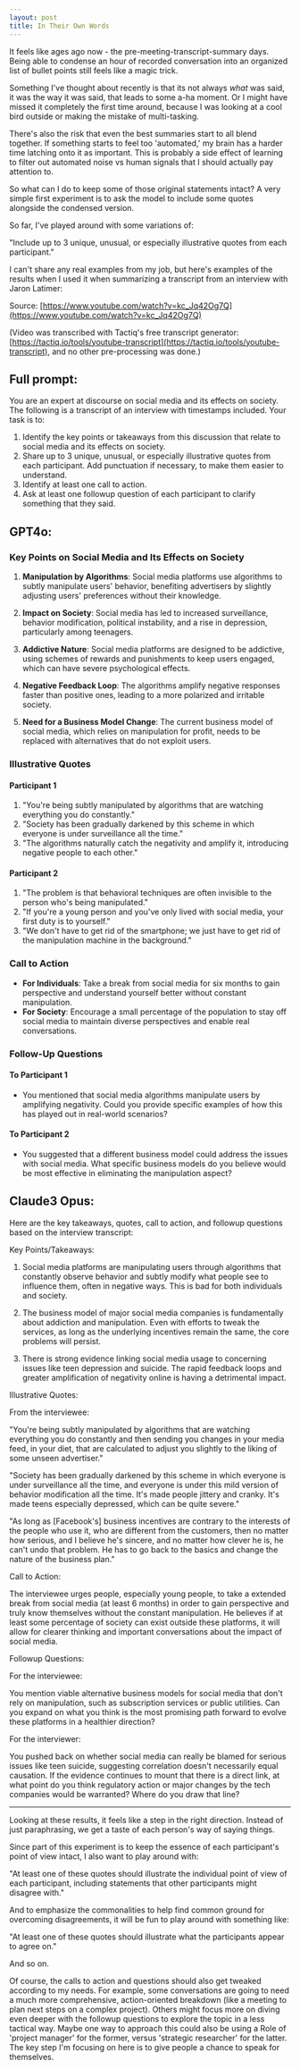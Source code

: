 ```yaml
---
layout: post
title: In Their Own Words
---
```


It feels like ages ago now - the pre-meeting-transcript-summary days.  Being able to condense an hour of recorded conversation into an organized list of bullet points still feels like a magic trick.

<!--more-->

Something I've thought about recently is that its not always *what* was said, it was the way it was said, that leads to some a-ha moment. Or I might have missed it completely the first time around, because I was looking at a cool bird outside or making the mistake of multi-tasking.

There's also the risk that even the best summaries start to all blend together.  If something starts to feel too 'automated,' my brain has a harder time latching onto it as important.  This is probably a side effect of learning to filter out automated noise vs human signals that I should actually pay attention to.  

So what can I do to keep some of those original statements intact? A very simple first experiment is to ask the model to include some quotes alongside the condensed version.  

So far, I've played around with some variations of:

"Include up to 3 unique, unusual, or especially illustrative quotes from each participant."

I can't share any real examples from my job, but here's examples of the results when I used it when summarizing a transcript from an interview with Jaron Latimer:

Source: [https://www.youtube.com/watch?v=kc_Jq42Og7Q](https://www.youtube.com/watch?v=kc_Jq42Og7Q)

(Video was transcribed with Tactiq's free transcript generator: [https://tactiq.io/tools/youtube-transcript](https://tactiq.io/tools/youtube-transcript), and no other pre-processing was done.)


## Full prompt:

You are an expert at discourse on social media and its effects on society.  The following is a transcript of an interview with timestamps included. Your task is to:

1. Identify the key points or takeaways from this discussion that relate to social media and its effects on society.
2. Share up to 3 unique, unusual, or especially illustrative quotes from each participant. Add punctuation if necessary, to make them easier to understand.
3. Identify at least one call to action.
4. Ask at least one followup question of each participant to clarify something that they said.

## GPT4o:

### Key Points on Social Media and Its Effects on Society

1. **Manipulation by Algorithms**: Social media platforms use algorithms to subtly manipulate users' behavior, benefiting advertisers by slightly adjusting users' preferences without their knowledge.

2. **Impact on Society**: Social media has led to increased surveillance, behavior modification, political instability, and a rise in depression, particularly among teenagers.

3. **Addictive Nature**: Social media platforms are designed to be addictive, using schemes of rewards and punishments to keep users engaged, which can have severe psychological effects.

4. **Negative Feedback Loop**: The algorithms amplify negative responses faster than positive ones, leading to a more polarized and irritable society.

5. **Need for a Business Model Change**: The current business model of social media, which relies on manipulation for profit, needs to be replaced with alternatives that do not exploit users.

### Illustrative Quotes

#### Participant 1
1. "You're being subtly manipulated by algorithms that are watching everything you do constantly."
2. "Society has been gradually darkened by this scheme in which everyone is under surveillance all the time."
3. "The algorithms naturally catch the negativity and amplify it, introducing negative people to each other."

#### Participant 2
1. "The problem is that behavioral techniques are often invisible to the person who's being manipulated."
2. "If you're a young person and you've only lived with social media, your first duty is to yourself."
3. "We don't have to get rid of the smartphone; we just have to get rid of the manipulation machine in the background."

### Call to Action

- **For Individuals**: Take a break from social media for six months to gain perspective and understand yourself better without constant manipulation.
- **For Society**: Encourage a small percentage of the population to stay off social media to maintain diverse perspectives and enable real conversations.

### Follow-Up Questions

#### To Participant 1
- You mentioned that social media algorithms manipulate users by amplifying negativity. Could you provide specific examples of how this has played out in real-world scenarios?

#### To Participant 2
- You suggested that a different business model could address the issues with social media. What specific business models do you believe would be most effective in eliminating the manipulation aspect?

## Claude3 Opus:

Here are the key takeaways, quotes, call to action, and followup questions based on the interview transcript:

Key Points/Takeaways:

1. Social media platforms are manipulating users through algorithms that constantly observe behavior and subtly modify what people see to influence them, often in negative ways. This is bad for both individuals and society.

2. The business model of major social media companies is fundamentally about addiction and manipulation. Even with efforts to tweak the services, as long as the underlying incentives remain the same, the core problems will persist. 

3. There is strong evidence linking social media usage to concerning issues like teen depression and suicide. The rapid feedback loops and greater amplification of negativity online is having a detrimental impact.

Illustrative Quotes:

From the interviewee:

"You're being subtly manipulated by algorithms that are watching everything you do constantly and then sending you changes in your media feed, in your diet, that are calculated to adjust you slightly to the liking of some unseen advertiser."

"Society has been gradually darkened by this scheme in which everyone is under surveillance all the time, and everyone is under this mild version of behavior modification all the time. It's made people jittery and cranky. It's made teens especially depressed, which can be quite severe."

"As long as [Facebook's] business incentives are contrary to the interests of the people who use it, who are different from the customers, then no matter how serious, and I believe he's sincere, and no matter how clever he is, he can't undo that problem. He has to go back to the basics and change the nature of the business plan."

Call to Action: 

The interviewee urges people, especially young people, to take a extended break from social media (at least 6 months) in order to gain perspective and truly know themselves without the constant manipulation. He believes if at least some percentage of society can exist outside these platforms, it will allow for clearer thinking and important conversations about the impact of social media.

Followup Questions:

For the interviewee: 

You mention viable alternative business models for social media that don't rely on manipulation, such as subscription services or public utilities. Can you expand on what you think is the most promising path forward to evolve these platforms in a healthier direction?

For the interviewer:

You pushed back on whether social media can really be blamed for serious issues like teen suicide, suggesting correlation doesn't necessarily equal causation. If the evidence continues to mount that there is a direct link, at what point do you think regulatory action or major changes by the tech companies would be warranted? Where do you draw that line?

****

Looking at these results, it feels like a step in the right direction.  Instead of just paraphrasing, we get a taste of each person's way of saying things.

Since part of this experiment is to keep the essence of each participant's point of view intact, I also want to play around with:

"At least one of these quotes should illustrate the individual point of view of each participant, including statements that other participants might disagree with."

And to emphasize the commonalities to help find common ground for overcoming disagreements, it will be fun to play around with something like:

"At least one of these quotes should illustrate what the participants appear to agree on."

And so on.  

Of course, the calls to action and questions should also get tweaked according to my needs.  For example, some conversations are going to need a much more comprehensive, action-oriented breakdown (like a meeting to plan next steps on a complex project).  Others might focus more on diving even deeper with the followup questions to explore the topic in a less tactical way.  Maybe one way to approach this could also be using a Role of 'project manager' for the former, versus 'strategic researcher' for the latter.  The key step I'm focusing on here is to give people a chance to speak for themselves.
